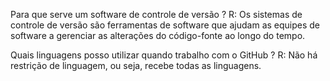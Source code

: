 Para que serve um software de controle de versão ?
R: Os sistemas de controle de versão são ferramentas de software que ajudam as equipes de software a gerenciar as alterações do código-fonte ao longo do tempo.

Quais linguagens posso utilizar quando trabalho com o GitHub ?
R: Não há restrição de linguagem, ou seja, recebe todas as linguagens.

